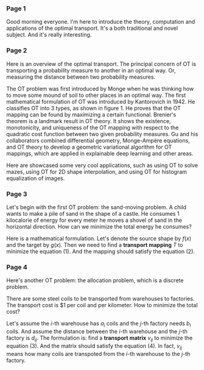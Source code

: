 ### Page 1

Good morning everyone. I'm here to introduce the theory, computation and applications of the optimal transport. It's a both traditional and novel subject. And it's really interesting.

### Page 2

Here is an overview of the optimal transport. The principal concern of OT is transporting a probability measure to another in an optimal way. Or, measuring the distance between two probability measures. 

The OT problem was first introduced by Monge when he was thinking how to move some mound of soil to other places in an optimal way. The first mathematical formulation of OT was introduced by Kantorovich in 1942. He classifies OT into 3 types, as shown in figure 1. He proves that the OT mapping can be found by maximizing a certain functional. Brenier's theorem is a landmark result in OT theory. It shows the existence, monotonicity, and uniqueness of the OT mapping with respect to the quadratic cost function between two given probability measures. Gu and his collaborators combined differential geometry, Monge-Ampère equations, and OT theory to develop a geometric variational algorithm for OT mappings, which are applied in explainable deep learning and other areas.

Here are showcased some very cool applications, such as using OT to solve mazes, using OT for 2D shape interpolation, and using OT for histogram equalization of images.

### Page 3

Let's begin with the first OT problem: the sand-moving problem. A child wants to make a pile of sand in the shape of a castle. He consumes 1 kilocalorie of energy for every meter he moves a shovel of sand in the horizontal direction. How can we minimize the total energy he consumes?

Here is a mathematical formulation. Let's denote the source shape by $f(x)$ and the target by $g(x)$. Then we need to find a **transport mapping** $T$ to minimize the equation $(1)$. And the mapping should satisfy the equation $(2)$.

### Page 4

Here's another OT problem: the allocation problem, which is a discrete problem.

There are some steel coils to be transported from warehouses to factories. The transport cost is $1 per coil and per kilometer. How to minimize the total cost?

Let's assume the $i$-th warehouse has $a_i$ coils and the $j$-th factory needs $b_i$ coils. And assume the distance between the $i$-th warehouse and the $j$-th factory is $d_{ij}$. The formulation is: find a **transport matrix** $v_{ij}$ to minimize the equation $(3)$. And the matrix should satisfy the equation $(4)$. In fact, $v_{ij}$ means how many coils are transpoted from  the $i$-th warehouse to the $j$-th factory.
